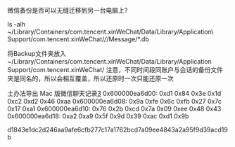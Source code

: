 
微信备份是否可以无缝迁移到另一台电脑上?



ls -alh ~/Library/Containers/com.tencent.xinWeChat/Data/Library/Application\ Support/com.tencent.xinWeChat/*/*/Message/*.db

将Backup文件夹放入
~/Library/Containers/com.tencent.xinWeChat/Data/Library/Application Support/com.tencent.xinWeChat/
注意，不同时间段同账户与会话的备份文件夹是同名的，所以会相互覆盖，所以还原时一次只能还原一次

土办法导出 Mac 版微信聊天记录[3]
0x600000ea6d00: 0xd1 0x84 0x3e 0x1d 0xc2 0xd2 0x46 0xaa
0x600000ea6d08: 0x9a 0xfe 0x6c 0xfb 0x27 0x7c 0x17 0xa1
0x600000ea6d10: 0x76 0x2b 0xcd 0x7a 0x09 0xee 0x48 0x43
0x600000ea6d18: 0xa2 0xa9 0x5f 0x9d 0x39 0xac 0xd1 0x9b

d1843e1dc2d246aa9afe6cfb277c17a1762bcd7a09ee4843a2a95f9d39acd19b

[1]: https://zhuanlan.zhihu.com/p/60802321
[2]: http://ask.zol.com.cn/x/4739948.html
[3]: https://v2ex.com/t/466053 
[4]: http://xferris.cn/dao-chu-wei-xin-bei-fen-de-mac/
[5]: https://github.com/wongjohn/wechat-analyser "从iTunes备份查看微信聊天记录"
[6]: https://github.com/tsycnh/WeChatExporter "另一个从iTunes备份查看微信聊天记录，但好像更麻烦"
[7]: https://github.com/wongjohn/wechat-analyser "从iTunes备份查看微信聊天记录, C#版"
[8]: https://medium.com/@anluoridge/记录-微信备份工具和原理-b6b504c88217